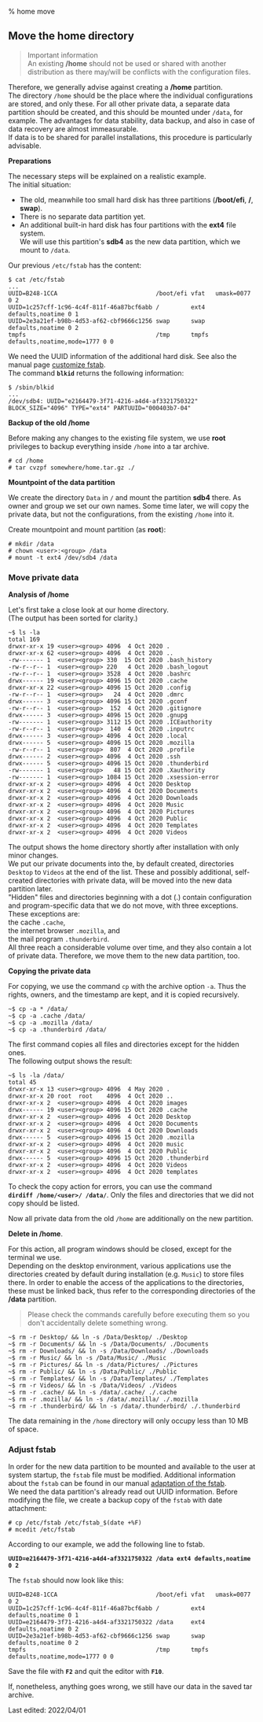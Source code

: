 % home move

## Move the home directory

> Important information  
> An existing **/home** should not be used or shared with another distribution as there may/will be conflicts with the configuration files.

Therefore, we generally advise against creating a **/home** partition.  
The directory `/home` should be the place where the individual configurations are stored, and only these. For all other private data, a separate data partition should be created, and this should be mounted under `/data`, for example. The advantages for data stability, data backup, and also in case of data recovery are almost immeasurable.  
If data is to be shared for parallel installations, this procedure is particularly advisable.

**Preparations**

The necessary steps will be explained on a realistic example.  
The initial situation:

* The old, meanwhile too small hard disk has three partitions (**/boot/efi**, **/**, **swap**).
* There is no separate data partition yet.
* An additional built-in hard disk has four partitions with the **ext4** file system.  
  We will use this partition's **sdb4** as the new data partition, which we mount to `/data`.

Our previous `/etc/fstab` has the content:

~~~
$ cat /etc/fstab
...
UUID=B248-1CCA                            /boot/efi vfat   umask=0077 0 2
UUID=1c257cff-1c96-4c4f-811f-46a87bcf6abb /         ext4   defaults,noatime 0 1
UUID=2e3a21ef-b98b-4d53-af62-cbf9666c1256 swap      swap   defaults,noatime 0 2
tmpfs                                     /tmp      tmpfs  defaults,noatime,mode=1777 0 0
~~~

We need the UUID information of the additional hard disk. See also the manual page [customize fstab](0311-part-uuid_en.md#adjusting-the-fstab).  
The command **`blkid`** returns the following information:

~~~
$ /sbin/blkid
...
/dev/sdb4: UUID="e2164479-3f71-4216-a4d4-af3321750322" BLOCK_SIZE="4096" TYPE="ext4" PARTUUID="000403b7-04"
~~~

**Backup of the old /home**

Before making any changes to the existing file system, we use **root** privileges to backup everything inside `/home` into a tar archive. 

~~~
# cd /home
# tar cvzpf somewhere/home.tar.gz ./
~~~

**Mountpoint of the data partition**

We create the directory `Data` in `/` and mount the partition **sdb4** there. As owner and group we set our own names. Some time later, we will copy the private data, but not the configurations, from the existing `/home` into it.

Create mountpoint and mount partition (as **root**):

~~~
# mkdir /data
# chown <user>:<group> /data
# mount -t ext4 /dev/sdb4 /data
~~~

### Move private data

**Analysis of /home**

Let's first take a close look at our home directory.  
(The output has been sorted for clarity.)

~~~
~$ ls -la
total 169
drwxr-xr-x 19 <user><group> 4096  4 Oct 2020 .
drwxr-xr-x 62 <user><group> 4096  4 Oct 2020 ..
-rw------- 1  <user><group> 330  15 Oct 2020 .bash_history
-rw-r--r-- 1  <user><group> 220   4 Oct 2020 .bash_logout
-rw-r--r-- 1  <user><group> 3528  4 Oct 2020 .bashrc
drwx------ 19 <user><group> 4096 15 Oct 2020 .cache
drwxr-xr-x 22 <user><group> 4096 15 Oct 2020 .config
-rw-r--r-- 1  <user><group>   24  4 Oct 2020 .dmrc
drwx------ 3  <user><group> 4096 15 Oct 2020 .gconf
-rw-r--r-- 1  <user><group>  152  4 Oct 2020 .gitignore
drwx------ 3  <user><group> 4096 15 Oct 2020 .gnupg
-rw------- 1  <user><group> 3112 15 Oct 2020 .ICEauthority
-rw-r--r-- 1  <user><group>  140  4 Oct 2020 .inputrc
drwx------ 3  <user><group> 4096  4 Oct 2020 .local
drwx------ 5  <user><group> 4096 15 Oct 2020 .mozilla
-rw-r--r-- 1  <user><group>  807  4 Oct 2020 .profile
drwx------ 2  <user><group> 4096  4 Oct 2020 .ssh
drwx------ 5  <user><group> 4096 15 Oct 2020 .thunderbird
-rw------- 1  <user><group>   48 15 Oct 2020 .Xauthority
-rw------- 1  <user><group> 1084 15 Oct 2020 .xsession-error
drwxr-xr-x 2  <user><group> 4096  4 Oct 2020 Desktop
drwxr-xr-x 2  <user><group> 4096  4 Oct 2020 Documents
drwxr-xr-x 2  <user><group> 4096  4 Oct 2020 Downloads
drwxr-xr-x 2  <user><group> 4096  4 Oct 2020 Music
drwxr-xr-x 2  <user><group> 4096  4 Oct 2020 Pictures
drwxr-xr-x 2  <user><group> 4096  4 Oct 2020 Public
drwxr-xr-x 2  <user><group> 4096  4 Oct 2020 Templates
drwxr-xr-x 2  <user><group> 4096  4 Oct 2020 Videos
~~~

The output shows the home directory shortly after installation with only minor changes.  
We put our private documents into the, by default created, directories `Desktop` to `Videos` at the end of the list. These and possibly additional, self-created directories with private data, will be moved into the new data partition later.  
"Hidden" files and directories beginning with a dot (.) contain configuration and program-specific data that we do not move, with three exceptions. These exceptions are:  
the cache `.cache`,  
the internet browser `.mozilla`, and  
the mail program `.thunderbird`.  
All three reach a considerable volume over time, and they also contain a lot of private data. Therefore, we move them to the new data partition, too.

**Copying the private data**

For copying, we use the command `cp` with the archive option `-a`. Thus the rights, owners, and the timestamp are kept, and it is copied recursively.

~~~
~$ cp -a * /data/
~$ cp -a .cache /data/
~$ cp -a .mozilla /data/
~$ cp -a .thunderbird /data/
~~~

The first command copies all files and directories except for the hidden ones.  
The following output shows the result:

~~~
~$ ls -la /data/
total 45
drwxr-xr-x 13 <user><group> 4096  4 May 2020 .
drwxr-xr-x 20 root  root    4096  4 Oct 2020 ..
drwxr-xr-x 2  <user><group> 4096  4 Oct 2020 images
drwx------ 19 <user><group> 4096 15 Oct 2020 .cache
drwxr-xr-x 2  <user><group> 4096  4 Oct 2020 Desktop
drwxr-xr-x 2  <user><group> 4096  4 Oct 2020 Documents
drwxr-xr-x 2  <user><group> 4096  4 Oct 2020 Downloads
drwx------ 5  <user><group> 4096 15 Oct 2020 .mozilla
drwxr-xr-x 2  <user><group> 4096  4 Oct 2020 music
drwxr-xr-x 2  <user><group> 4096  4 Oct 2020 Public
drwx------ 5  <user><group> 4096 15 Oct 2020 .thunderbird
drwxr-xr-x 2  <user><group> 4096  4 Oct 2020 Videos
drwxr-xr-x 2  <user><group> 4096  4 Oct 2020 templates
~~~

To check the copy action for errors, you can use the command  
**`dirdiff /home/<user>/ /data/`**. Only the files and directories that we did not copy should be listed.

Now all private data from the old `/home` are additionally on the new partition.

**Delete in /home**.

For this action, all program windows should be closed, except for the terminal we use.  
Depending on the desktop environment, various applications use the directories created by default during installation (e.g. `Music`) to store files there. In order to enable the access of the applications to the directories, these must be linked back, thus refer to the corresponding directories of the **/data** partition.

> Please check the commands carefully before executing them so you don't accidentally delete something wrong.

~~~
~$ rm -r Desktop/ && ln -s /Data/Desktop/ ./Desktop
~$ rm -r Documents/ && ln -s /Data/Documents/ ./Documents
~$ rm -r Downloads/ && ln -s /Data/Downloads/ ./Downloads
~$ rm -r Music/ && ln -s /Data/Music/ ./Music
~$ rm -r Pictures/ && ln -s /data/Pictures/ ./Pictures
~$ rm -r Public/ && ln -s /Data/Public/ ./Public
~$ rm -r Templates/ && ln -s /Data/Templates/ ./Templates
~$ rm -r Videos/ && ln -s /Data/Videos/ ./Videos
~$ rm -r .cache/ && ln -s /data/.cache/ ./.cache
~$ rm -r .mozilla/ && ln -s /data/.mozilla/ ./.mozilla
~$ rm -r .thunderbird/ && ln -s /data/.thunderbird/ ./.thunderbird
~~~

The data remaining in the `/home` directory will only occupy less than 10 MB of space.

### Adjust fstab

In order for the new data partition to be mounted and available to the user at system startup, the `fstab` file must be modified. Additional information about the `fstab` can be found in our manual [adaptation of the fstab](0311-part-uuid_en.md#adjusting-the-fstab).  
We need the data partition's already read out UUID information. Before modifying the file, we create a backup copy of the `fstab` with date attachment:

~~~
# cp /etc/fstab /etc/fstab_$(date +%F) 
# mcedit /etc/fstab
~~~

According to our example, we add the following line to fstab.

**`UUID=e2164479-3f71-4216-a4d4-af3321750322 /data ext4 defaults,noatime 0 2`**

The `fstab` should now look like this:

~~~
UUID=B248-1CCA                            /boot/efi vfat   umask=0077 0 2
UUID=1c257cff-1c96-4c4f-811f-46a87bcf6abb /         ext4   defaults,noatime 0 1
UUID=e2164479-3f71-4216-a4d4-af3321750322 /data     ext4   defaults,noatime 0 2
UUID=2e3a21ef-b98b-4d53-af62-cbf9666c1256 swap      swap   defaults,noatime 0 2
tmpfs                                     /tmp      tmpfs  defaults,noatime,mode=1777 0 0
~~~

Save the file with **`F2`** and quit the editor with **`F10`**.

If, nonetheless, anything goes wrong, we still have our data in the saved tar archive.

<div id="rev">Last edited: 2022/04/01</div>
